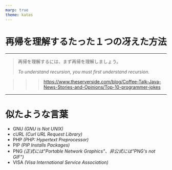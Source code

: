 ```yaml
---
marp: true
theme: katas
---
```

<!-- 
size: 16:9
paginate: true
-->
<!-- header: 勉強会#-->
<script type="module">
  import mermaid from 'https://cdn.jsdelivr.net/npm/mermaid@10/dist/mermaid.esm.min.mjs';
  mermaid.initialize({ startOnLoad: true });
</script>

# 再帰を理解するたった１つの冴えた方法

---

> 再帰を理解するには、まず再帰を理解しましょう。
>
> _To understand recursion, you must first understand recursion._

>>> https://www.theserverside.com/blog/Coffee-Talk-Java-News-Stories-and-Opinions/Top-10-programmer-jokes

---

# 似たような言葉

* GNU _(GNU is Not UNIX)_
* cURL _(Curl URL Request Library)_
* PHP _(PHP: Hypertext Preprocessor)_
* PIP _(PIP Installs Packages)_
* PNG _(正式には"Portable Network Graphics"、非公式には"PNG's not GIF")_
* VISA _(Visa International Service Association)_

<!-- GNUはRichard M. Stallmanを中心とした、世界中の開発者によるボランティア活動によって開発が進められているソフトウェアのまとまりでありプロジェクト。Unix系の設計ではあるがUNIXとは違いフリーソフトウェアでありUNIXに由来するソースコードを全く使っていないことを示すため -->
